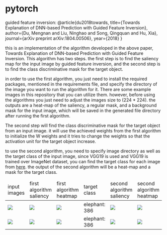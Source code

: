 # pytorch
guided feature inversion: @article{du2018towards,
                            title={Towards Explanation of DNN-based Prediction with Guided Feature Inversion},
                            author={Du, Mengnan and Liu, Ninghao and Song, Qingquan and Hu, Xia},
                            journal={arXiv preprint arXiv:1804.00506},
                            year={2018}
                          }


this is an implementation of the algorithm developed in the above paper, Towards Explanation of DNN-based Prediction with Guided Feature Inversion. This algorithm has two steps. the first step is to find the saliency map for the input image by guided feature inversion, and the second step is to find the class discriminative mask for the target object. 

in order to use the first algorithm, you just need to install the required packages, mentioned in the requirements file, and specify the directory of the image you want to run the algorithm for it. There are some example images in this repository that you can utilize them. however, before using the algorithms you just need to adjust the images size to (224 * 224). the outputs are a heat-map of the saliency, a regular mask, and a background mask for the input image, which will be saved in the generated file directory after running the first algorithm.  


The second step will find the class discriminative mask for the target object from an input image. it will use the achieved weights from the first algorithm to initialize the W weights and it tries to change the weights so that the activation unit for the target object increase.

to use the second algorithm, you need to specify image directory as well as the target class of the input image, since VGG19 is used and VGG19 is trained over ImageNet dataset, you can find the target class for each image from [here](https://gist.github.com/yrevar/942d3a0ac09ec9e5eb3a). the output of the second algorithm will be a heat-map and a mask for the target class. 


<table>
<thead>
  <td>input images</td>
  <td>first algorithm saliency</td>
  <td>first algorithm heatmap</td>
  <td>target class</td>
  <td>second algorithm saliency</td>
  <td>second algorithm heatmap</td>
  </thead>
  <tbody>
    <tr>
    <td><img src="https://github.com/arminkhayyer/pytorch/blob/armin/input_images/11.jpg"> </img></td>
  <td><img src="https://github.com/arminkhayyer/pytorch/blob/armin/generated/Inv_Image_Layer_11.jpg"> </img></td>
  <td><img src="https://github.com/arminkhayyer/pytorch/blob/armin/generated/heatmap_11.png"> </img></td>
  <td>elephant: 386</td>
  <td><img src="https://github.com/arminkhayyer/pytorch/blob/armin/generated/Inv_Image_Layer_2nd11.jpg"></img></td>
  <td><img src="https://github.com/arminkhayyer/pytorch/blob/armin/generated/heatmap_discriminative11.png"> </img> </td>
      </tr>
      <tr>
    <td><img src="https://github.com/arminkhayyer/pytorch/blob/armin/input_images/11.jpg"> </img></td>
  <td><img src="https://github.com/arminkhayyer/pytorch/blob/armin/generated/Inv_Image_Layer_11.jpg"> </img></td>
  <td><img src="https://github.com/arminkhayyer/pytorch/blob/armin/generated/heatmap_11.png"> </img></td>
  <td>elephant: 386</td>
  <td><img src="https://github.com/arminkhayyer/pytorch/blob/armin/generated/Inv_Image_Layer_2nd11.jpg"></img></td>
  <td><img src="https://github.com/arminkhayyer/pytorch/blob/armin/generated/heatmap_discriminative11.png"> </img> </td>
      </tr>
    </tbody>
</table>

